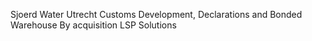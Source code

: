 Sjoerd Water
Utrecht
Customs Development, Declarations and Bonded Warehouse
By acquisition LSP Solutions
